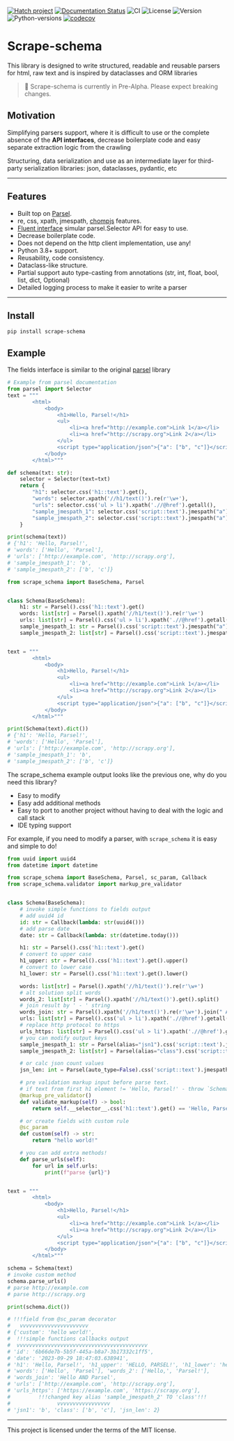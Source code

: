 [![Hatch project](https://img.shields.io/badge/%F0%9F%A5%9A-Hatch-4051b5.svg)](https://github.com/pypa/hatch)
[![Documentation Status](https://readthedocs.org/projects/scrape-schema/badge/?version=latest)](https://scrape-schema.readthedocs.io/en/latest/?badge=latest)
![CI](https://github.com/vypivshiy/scrape_schema/actions/workflows/ci.yml/badge.svg)
![License](https://img.shields.io/github/license/vypivshiy/scrape-schema)
![Version](https://img.shields.io/pypi/v/scrape-schema)
![Python-versions](https://img.shields.io/pypi/pyversions/scrape_schema)
[![codecov](https://codecov.io/gh/vypivshiy/scrape-schema/branch/master/graph/badge.svg?token=jqSNuE7g5l)](https://codecov.io/gh/vypivshiy/scrape-schema)

# Scrape-schema
This library is designed to write structured, readable and
reusable parsers for html, raw text and is inspired by dataclasses and ORM libraries

> 🚨 Scrape-schema is currently in Pre-Alpha. Please expect breaking changes.


## Motivation
Simplifying parsers support, where it is difficult to use
or the complete absence of the **API interfaces**, decrease boilerplate code and
easy separate extraction logic from the crawling

Structuring, data serialization and use as an intermediate layer
for third-party serialization libraries: json, dataclasses, pydantic, etc

_____
## Features
- Built top on [Parsel](https://github.com/scrapy/parsel).
- re, css, xpath, jmespath, [chompjs](https://github.com/Nykakin/chompjs) features.
- [Fluent interface](https://en.wikipedia.org/wiki/Fluent_interface#Python) simular parsel.Selector API for easy to use.
- Decrease boilerplate code.
- Does not depend on the http client implementation, use any!
- Python 3.8+ support.
- Reusability, code consistency.
- Dataclass-like structure.
- Partial support auto type-casting from annotations (str, int, float, bool, list, dict, Optional)
- Detailed logging process to make it easier to write a parser
____

## Install

```shell
pip install scrape-schema
```
## Example

The fields interface is similar to the original [parsel](https://parsel.readthedocs.io/en/latest/) library

```python
# Example from parsel documentation
from parsel import Selector
text = """
        <html>
            <body>
                <h1>Hello, Parsel!</h1>
                <ul>
                    <li><a href="http://example.com">Link 1</a></li>
                    <li><a href="http://scrapy.org">Link 2</a></li>
                </ul>
                <script type="application/json">{"a": ["b", "c"]}</script>
            </body>
        </html>"""

def schema(txt: str):
    selector = Selector(text=txt)
    return {
        "h1": selector.css('h1::text').get(),
        "words": selector.xpath('//h1/text()').re(r'\w+'),
        "urls": selector.css('ul > li').xpath('.//@href').getall(),
        "sample_jmespath_1": selector.css('script::text').jmespath("a").get(),
        "sample_jmespath_2": selector.css('script::text').jmespath("a").getall()
    }

print(schema(text))
# {'h1': 'Hello, Parsel!',
# 'words': ['Hello', 'Parsel'],
# 'urls': ['http://example.com', 'http://scrapy.org'],
# 'sample_jmespath_1': 'b',
# 'sample_jmespath_2': ['b', 'c']}
```

```python
from scrape_schema import BaseSchema, Parsel


class Schema(BaseSchema):
    h1: str = Parsel().css('h1::text').get()
    words: list[str] = Parsel().xpath('//h1/text()').re(r'\w+')
    urls: list[str] = Parsel().css('ul > li').xpath('.//@href').getall()
    sample_jmespath_1: str = Parsel().css('script::text').jmespath("a").get()
    sample_jmespath_2: list[str] = Parsel().css('script::text').jmespath("a").getall()


text = """
        <html>
            <body>
                <h1>Hello, Parsel!</h1>
                <ul>
                    <li><a href="http://example.com">Link 1</a></li>
                    <li><a href="http://scrapy.org">Link 2</a></li>
                </ul>
                <script type="application/json">{"a": ["b", "c"]}</script>
            </body>
        </html>"""

print(Schema(text).dict())
# {'h1': 'Hello, Parsel!',
# 'words': ['Hello', 'Parsel'],
# 'urls': ['http://example.com', 'http://scrapy.org'],
# 'sample_jmespath_1': 'b',
# 'sample_jmespath_2': ['b', 'c']}
```

The scrape_schema example output looks like the previous one, why do you need this library?

- Easy to modify
- Easy add additional methods
- Easy to port to another project without having to deal with the logic and call stack
- IDE typing support

For example, if you need to modify a parser, with `scrape_schema` it is easy and simple to do!

```python
from uuid import uuid4
from datetime import datetime

from scrape_schema import BaseSchema, Parsel, sc_param, Callback
from scrape_schema.validator import markup_pre_validator


class Schema(BaseSchema):
    # invoke simple functions to fields output
    # add uuid4 id
    id: str = Callback(lambda: str(uuid4()))
    # add parse date
    date: str = Callback(lambda: str(datetime.today()))

    h1: str = Parsel().css('h1::text').get()
    # convert to upper case
    h1_upper: str = Parsel().css('h1::text').get().upper()
    # convert to lower case
    h1_lower: str = Parsel().css('h1::text').get().lower()

    words: list[str] = Parsel().xpath('//h1/text()').re(r'\w+')
    # alt solution split words
    words_2: list[str] = Parsel().xpath('//h1/text()').get().split()
    # join result by ' - ' string
    words_join: str = Parsel().xpath('//h1/text()').re(r'\w+').join(" AND ")
    urls: list[str] = Parsel().css('ul > li').xpath('.//@href').getall()
    # replace http protocol to https
    urls_https: list[str] = Parsel().css('ul > li').xpath('.//@href').getall().replace("http://", "https://")
    # you can modify output keys
    sample_jmespath_1: str = Parsel(alias="jsn1").css('script::text').jmespath("a").get()
    sample_jmespath_2: list[str] = Parsel(alias="class").css('script::text').jmespath("a").getall()

    # or calc json count values
    jsn_len: int = Parsel(auto_type=False).css('script::text').jmespath("a").getall().count()

    # pre validation markup input before parse text.
    # if text from first h1 element != 'Hello, Parsel!' - throw `SchemaPreValidationError` exception
    @markup_pre_validator()
    def validate_markup(self) -> bool:
        return self.__selector__.css('h1::text').get() == 'Hello, Parsel!'

    # or create fields with custom rule
    @sc_param
    def custom(self) -> str:
        return "hello world!"

    # you can add extra methods!
    def parse_urls(self):
        for url in self.urls:
            print(f"parse {url}")


text = """
        <html>
            <body>
                <h1>Hello, Parsel!</h1>
                <ul>
                    <li><a href="http://example.com">Link 1</a></li>
                    <li><a href="http://scrapy.org">Link 2</a></li>
                </ul>
                <script type="application/json">{"a": ["b", "c"]}</script>
            </body>
        </html>"""

schema = Schema(text)
# invoke custom method
schema.parse_urls()
# parse http://example.com
# parse http://scrapy.org

print(schema.dict())

# !!!field from @sc_param decorator
#   vvvvvvvvvvvvvvvvvvvvvv
# {'custom': 'hello world!',
#  !!!simple functions callbacks output
#  vvvvvvvvvvvvvvvvvvvvvvvvvvvvvvvvvvvvvvvvvv
# 'id': '6b66de7b-5b5f-445a-b8a7-3b17332c1ff5',
# 'date': '2023-09-29 18:47:03.638941',
# 'h1': 'Hello, Parsel!', 'h1_upper': 'HELLO, PARSEL!', 'h1_lower': 'hello, parsel!',
# 'words': ['Hello', 'Parsel'], 'words_2': ['Hello,', 'Parsel!'],
# 'words_join': 'Hello AND Parsel',
# 'urls': ['http://example.com', 'http://scrapy.org'],
# 'urls_https': ['https://example.com', 'https://scrapy.org'],
#         !!!changed key alias 'sample_jmespath_2' TO 'class'!!!
#               vvvvvvvvvvvvvvvvv
# 'jsn1': 'b', 'class': ['b', 'c'], 'jsn_len': 2}

```

____
This project is licensed under the terms of the MIT license.
